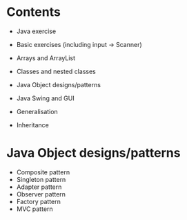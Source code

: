 # Contents
- Java exercise 
- Basic exercises (including input -> Scanner)
- Arrays and ArrayList
- Classes and nested classes
- Java Object designs/patterns
- Java Swing and GUI 

- Generalisation
- Inheritance

# Java Object designs/patterns
- Composite pattern
- Singleton pattern
- Adapter pattern
- Observer pattern
- Factory pattern
- MVC pattern
